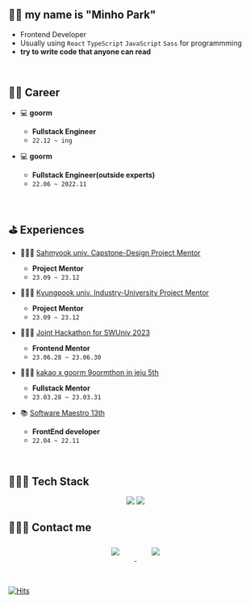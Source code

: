 ## 👋🏻 my name is **"Minho Park"**

- Frontend Developer
- Usually using `React` `TypeScript` `JavaScript` `Sass` for programmming
- **try to write code that anyone can read** 
<br> 

## 🧑‍💻 Career

- 💻 **goorm**
    - **Fullstack Engineer**
    - `22.12 ~ ing`

- 💻 **goorm**
    - **Fullstack Engineer(outside experts)**
    - `22.06 ~ 2022.11`
 
<br> 

## ⛳️ Experiences

- 🧑🏻‍🏫 <a href="https://www.syu.ac.kr/swuniv" target="_blank">Sahmyook univ. Capstone-Design Project Mentor</a>
    - **Project Mentor**
    - `23.09 ~ 23.12`
- 🧑🏻‍🏫 <a href="https://aicoss.knu.ac.kr/main/main.do#" target="_blank">Kyungpook univ. Industry-University Project Mentor<a>    
    - **Project Mentor**
    - `23.09 ~ 23.12`
    
- 🧑🏻‍🏫  <a href="https://www.swuniv.kr/56/?q=YToxOntzOjEyOiJrZXl3b3JkX3R5cGUiO3M6MzoiYWxsIjt9&bmode=view&idx=15247030&t=board" target="_blank">Joint Hackathon for SWUniv 2023</a>
    - **Frontend Mentor**
    - `23.06.28 ~ 23.06.30`

- 🧑🏻‍🏫  [kakao x goorm 9oormthon in jeju 5th](https://9oormthon.goorm.io/)
    - **Fullstack Mentor**
    - `23.03.28 ~ 23.03.31`

- 📚 [Software Maestro 13th](https://www.swmaestro.org/sw/main/main.do)
    - **FrontEnd developer**
    - `22.04 ~ 22.11`
<br>

## 👩🏻‍💻 Tech Stack 

<p align="center">
        <img src="https://img.shields.io/badge/React-61DAFB?style=flat-square&logo=react&logoColor=white"/>
    <img src="https://img.shields.io/badge/Typescript-3178C6?style=flat-square&logo=typescript&logoColor=white"/>
</p>
</p>


## 🙋🏻‍♀️ Contact me

<div align="center">
    <a href="https://parkparkpark.tistory.com/">
        <img 
            src="https://img.shields.io/badge/tistory-f05032?style=for-the-badge&logo=tistory&logoColor=white&link=https://instagram.com/leejieuns2/"
            style="height: auto; margin-left: 20px; margin-right: 20px; padding: 10px;"/>
    </a>
    <a href="https://www.linkedin.com/in/%EB%AF%BC%ED%98%B8-%EB%B0%95-023b65237/">
        <img 
            src="https://img.shields.io/badge/linkedin-0A66C2?style=for-the-badge&logo=linkedin&logoColor=white&link=https://www.linkedin.com/in/minho-park-023b65237" style="height: auto; margin-left: 20px; margin-right: 20px; padding: 10px;"/>
    </a>
</div>

<br>
<br>
    

[![Hits](https://hits.seeyoufarm.com/api/count/incr/badge.svg?url=https%3A%2F%2Fgithub.com%2Fpmhxhsj&count_bg=%2379C83D&title_bg=%23555555&icon=&icon_color=%23E7E7E7&title=hits&edge_flat=false)](https://hits.seeyoufarm.com)


